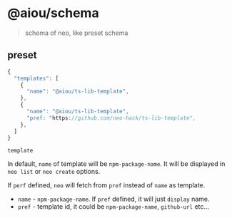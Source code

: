 # @aiou/schema
> schema of neo, like preset schema

## preset

```ts
{
  "templates": [
    {
      "name": "@aiou/ts-lib-template",
    },
    {
      "name": "@aiou/ts-lib-template",
      "pref: "https://github.com/neo-hack/ts-lib-template",
    },
  ]
}
```

`template`

In default, `name` of template will be `npm-package-name`. It will be displayed in `neo list` or `neo create` options.

If `perf` defined, `neo` will fetch from `pref` instead of `name` as template.

- `name` - `npm-package-name`. If `pref` defined, it will just `display` name.
- `pref` - template id, it could be `npm-package-name`, `github-url` etc... 
